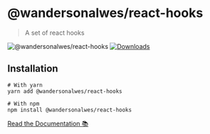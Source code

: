 # @wandersonalwes/react-hooks

> A set of react hooks

![@wandersonalwes/react-hooks](https://img.shields.io/badge/License-MIT-success.svg?style=flat-square&color=33CC12)
[![Downloads](https://img.shields.io/npm/dm/@wandersonalwes/react-hooks.svg?style=flat-square&labelColor=gray&color=33CC12&label=Downloads)](https://www.npmjs.com/package/@wandersonalwes/react-hooks)

## Installation

```shell
# With yarn
yarn add @wandersonalwes/react-hooks

# With npm
npm install @wandersonalwes/react-hooks
```

[Read the Documentation 📚](https://wandersonalwes.github.io/react-hooks/)
